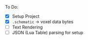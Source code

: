 To Do:

- [X] Setup Project
- [X] `.schematic` -> voxel data bytes
- [ ] Text Rendering
- [ ] JSON (Lua Table) parsing for setup
